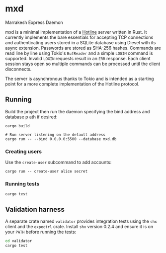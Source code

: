 # mxd
Marrakesh Express Daemon

mxd is a minimal implementation of a [Hotline](https://hotline.fandom.com/wiki/Virtual1%27s_Hotline_Server_Protocol_Guide) server written in Rust.
It currently implements the bare essentials for accepting TCP connections and
authenticating users stored in a SQLite database using Diesel with its async
extension. Passwords are stored as SHA-256 hashes.
Commands are read line by line using Tokio's `BufReader` and a simple `LOGIN`
command is supported. Invalid `LOGIN` requests result in an `ERR` response.
Each client session stays open so multiple commands can be processed until the
client disconnects.

The server is asynchronous thanks to Tokio and is intended as a starting point
for a more complete implementation of the Hotline protocol.

## Running

Build the project then run the daemon specifying the bind address and database p
ath if desired:

```
cargo build

# Run server listening on the default address
cargo run -- --bind 0.0.0.0:5500 --database mxd.db
```

### Creating users

Use the `create-user` subcommand to add accounts:

```
cargo run -- create-user alice secret
```

### Running tests

```
cargo test
```


## Validation harness

A separate crate named `validator` provides integration tests using the
`shx` client and the `expectrl` crate. Install `shx` version 0.2.4 and ensure it
is on your `PATH` before running the tests:

```bash
cd validator
cargo test
```
